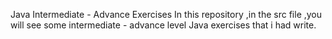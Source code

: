 Java Intermediate - Advance Exercises
In this repository ,in the src file ,you will see some intermediate - advance level Java exercises that  i had write.
